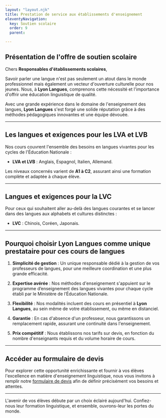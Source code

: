 ```yaml
---
layout: "layout.njk"
title: Prestation de service aux établissements d'enseignement
eleventyNavigation:
  key: Soutien scolaire
  order: 9
  parent:

---
```


## Présentation de l'offre de soutien scolaire

Chers **Responsables d'établissements scolaires**,

Savoir parler une langue n'est pas seulement un atout dans le monde professionnel mais également un vecteur d'ouverture culturelle pour nos jeunes. Nous, à **Lyon Langues**, comprenons cette nécessité et l'importance d'offrir une éducation linguistique de qualité.

Avec une grande expérience dans le domaine de l'enseignement des langues, **Lyon Langues** s'est forgé une solide réputation grâce à des méthodes pédagogiques innovantes et une équipe dévouée.

---

## Les langues et exigences pour les LVA et LVB

Nos cours couvrent l'ensemble des besoins en langues vivantes pour les cycles de l'Éducation Nationale :

- **LVA et LVB** : Anglais, Espagnol, Italien, Allemand.
  
Les niveaux concernés varient de **A1 à C2**, assurant ainsi une formation complète et adaptée à chaque élève.

---

## Langues et exigences pour la LVC

Pour ceux qui souhaitent aller au-delà des langues courantes et se lancer dans des langues aux alphabets et cultures distinctes :

- **LVC** : Chinois, Coréen, Japonais.

---

## Pourquoi choisir Lyon Langues comme unique prestataire pour ces cours de langues

1. **Simplicité de gestion** : Un unique responsable dédié à la gestion de vos professeurs de langues, pour une meilleure coordination et une plus grande efficacité.

2. **Expertise avérée** : Nos méthodes d'enseignement s'appuient sur le programme d’enseignement des langues vivantes pour chaque cycle établi par le Ministère de l’Éducation Nationale.

3. **Flexibilité** : Nos modalités incluent des cours en présentiel à **Lyon Langues**, au sein même de votre établissement, ou même en distanciel.

4. **Garantie** : En cas d'absence d'un professeur, nous garantissons un remplacement rapide, assurant une continuité dans l'enseignement.

5. **Prix compétitif** : Nous établissons nos tarifs sur devis, en fonction du nombre d'enseignants requis et du volume horaire de cours.

---

## Accéder au formulaire de devis

Pour explorer cette opportunité enrichissante et fournir à vos élèves l'excellence en matière d'enseignement linguistique, nous vous invitons à remplir notre [formulaire de devis](#) afin de définir précisément vos besoins et attentes.

---

L'avenir de vos élèves débute par un choix éclairé aujourd'hui. Confiez-nous leur formation linguistique, et ensemble, ouvrons-leur les portes du monde.